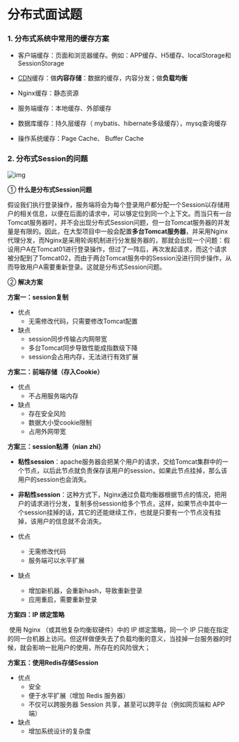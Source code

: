 # 分布式面试题



### 1. 分布式系统中常用的缓存方案

- 客户端缓存：页面和浏览器缓存。例如：APP缓存、H5缓存、localStorage和 SessionStorage

- [CDN](https://www.zhihu.com/question/36514327)缓存：做**内容存储**：数据的缓存，内容分发；做**负载均衡**

- Nginx缓存：静态资源

- 服务端缓存：本地缓存、外部缓存
- 数据库缓存：持久层缓存（ mybatis、hibernate多级缓存），mysq查询缓存
- 操作系统缓存：Page Cache、 Buffer Cache



### 2. 分布式Session的问题

![img](https://img-blog.csdnimg.cn/28110abd724f4e54b7402b41e0f508e1.png)

① **什么是分布式Session问题**

​		假设我们执行登录操作，服务端将会为每个登录用户都分配一个Session以存储用户的相关信息，以便在后面的请求中，可以够定位到同一个上下文。而当只有一台Tomcat服务器时，并不会出现分布式Session问题，但一台Tomcat服务器的并发量是有限的。因此，在大型项目中一般会配置**多台Tomcat服务器**，并采用Nginx代理分发，而Nginx是采用轮询机制进行分发服务器的，那就会出现一个问题：假设用户A在Tomcat01进行登录操作，但过了一阵后，再次发起请求，而这个请求被分配到了Tomcat02，而由于两台Tomcat服务中的Session没进行同步操作，从而导致用户A需要重新登录。这就是分布式Session问题。


② **解决方案**

**方案一：session复制**

- 优点
    - 无需修改代码，只需要修改Tomcat配置
- 缺点
    - session同步传输占内网带宽
    - 多台Tomcat同步导致性能成指数级下降
    - session会占用内存，无法进行有效扩展



**方案二：前端存储（存入Cookie）**

- 优点
    - 不占用服务端内存
- 缺点
    - 存在安全风险
    - 数据大小受cookie限制
    - 占用外网带宽



**方案三：session粘滞（nian zhi）**

- **粘性session**：apache服务器会把某个用户的请求，交给Tomcat集群中的一个节点，以后此节点就负责保存该用户的session，如果此节点挂掉，那么该用户的session也会消失。
- **非粘性session**：这种方式下，Nginx通过负载均衡器根据节点的情况，把用户的请求进行分发，复制多份session给多个节点，这样，如果节点中其中一个session挂掉的话，其它的还能继续工作，也就是只要有一个节点没有挂掉，该用户的信息就不会消失。


- 优点
    - 无需修改代码
    - 服务端可以水平扩展
- 缺点
    - 增加新机器，会重新hash，导致重新登录
    - 应用重启，需要重新登录



**方案四：IP 绑定策略**

​		使用 Nginx （或其他复杂均衡软硬件）中的 IP 绑定策略，同一个 IP 只能在指定的同一台机器上访问。但这样做便失去了负载均衡的意义，当挂掉一台服务器的时候，就会影响一批用户的使用，所存在的风险很大；

 

**方案五：使用Redis存储Session**

- 优点
    - 安全
    - 便于水平扩展（增加 Redis 服务器）
    - 不仅可以跨服务器 Session 共享，甚至可以跨平台（例如网页端和 APP 端）
- 缺点
    - 增加系统设计的复杂度








